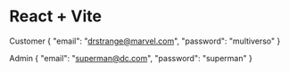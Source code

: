 # React + Vite
Customer
{
  "email": "drstrange@marvel.com",
  "password": "multiverso"
}

Admin
{
  "email": "superman@dc.com",
  "password": "superman"
}
